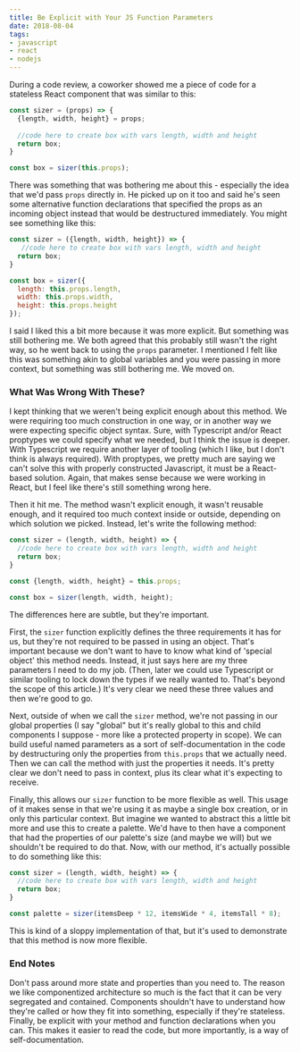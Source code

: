 ```yaml
---
title: Be Explicit with Your JS Function Parameters
date: 2018-08-04
tags:
- javascript
- react
- nodejs
---
```

During a code review, a coworker showed me a piece of code for a stateless React component that was similar to this:

<!--more-->

```javascript
const sizer = (props) => {
  {length, width, height} = props;
  
  //code here to create box with vars length, width and height
  return box;
}

const box = sizer(this.props);
```

There was something that was bothering me about this - especially the idea that we'd pass `props` directly in.  He picked up on it too and said he's seen some alternative function declarations that specified the props as an incoming object instead that would be destructured immediately.  You might see something like this:

```javascript
const sizer = ({length, width, height}) => {
   //code here to create box with vars length, width and height
  return box;
}

const box = sizer({
  length: this.props.length, 
  width: this.props.width, 
  height: this.props.height
});
```

I said I liked this a bit more because it was more explicit. But something was still bothering me.  We both agreed that this probably still wasn't the right way, so he went back to using the `props` parameter.  I mentioned I felt like this was something akin to global variables and you were passing in more context, but something was still bothering me.  We moved on.

### What Was Wrong With These?

I kept thinking that we weren't being explicit enough about this method.  We were requiring too much construction in one way, or in another way we were expecting specific object syntax.  Sure, with Typescript and/or React proptypes we could specify what we needed, but I think the issue is deeper.  With Typescript we require another layer of tooling (which I like, but I don't think is always required).  With proptypes, we pretty much are saying we can't solve this with properly constructed Javascript, it must be a React-based solution.  Again, that makes sense because we were working in React, but I feel like there's still something wrong here.

Then it hit me.  The method wasn't explicit enough, it wasn't reusable enough, and it required too much context inside or outside, depending on which solution we picked.  Instead, let's write the following method:

```javascript
const sizer = (length, width, height) => {
  //code here to create box with vars length, width and height
  return box;
}

const {length, width, height} = this.props;

const box = sizer(length, width, height);
```

The differences here are subtle, but they're important.  

First, the `sizer` function explicitly defines the three requirements it has for us, but they're not required to be passed in using an object.  That's important because we don't want to have to know what kind of 'special object' this method needs.  Instead, it just says here are my three parameters I need to do my job. (Then, later we could use Typescript or similar tooling to lock down the types if we really wanted to.  That's beyond the scope of this article.)  It's very clear we need these three values and then we're good to go.

Next, outside of when we call the `sizer` method, we're not passing in our global properties (I say "global" but it's really global to this and child components I suppose - more like a protected property in scope).  We can build useful named parameters as a sort of self-documentation in the code by destructuring only the properties from `this.props` that we actually need.  Then we can call the method with just the properties it needs. It's pretty clear we don't need to pass in context, plus its clear what it's expecting to receive.

Finally, this allows our `sizer` function to be more flexible as well.  This usage of it makes sense in that we're using it as maybe a single box creation, or in only this particular context.  But imagine we wanted to abstract this a little bit more and use this to create a palette.  We'd have to then have a component that had the properties of our palette's size (and maybe we will) but we shouldn't be required to do that.  Now, with our method, it's actually possible to do something like this:

```javascript
const sizer = (length, width, height) => {
  //code here to create box with vars length, width and height
  return box;
}

const palette = sizer(itemsDeep * 12, itemsWide * 4, itemsTall * 8);
```

This is kind of a sloppy implementation of that, but it's used to demonstrate that this method is now more flexible.  

### End Notes

Don't pass around more state and properties than you need to.  The reason we like componentized architecture so much is the fact that it can be very segregated and contained.  Components shouldn't have to understand how they're called or how they fit into something, especially if they're stateless.  Finally, be explicit with your method and function declarations when you can.  This makes it easier to read the code, but more importantly, is a way of self-documentation.